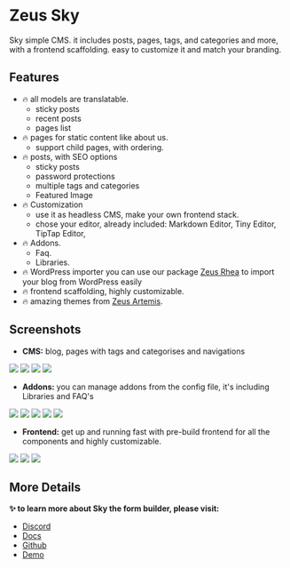 # Zeus Sky

Sky simple CMS. it includes posts, pages, tags, and categories and more, with a frontend scaffolding. easy to customize it and match your branding.

## Features

- 🔥 all models are translatable.
    - sticky posts
    - recent posts
    - pages list
- 🔥 pages for static content like about us.
    - support child pages, with ordering.
- 🔥 posts, with SEO options
    - sticky posts
    - password protections
    - multiple tags and categories
    - Featured Image
- 🔥 Customization
    - use it as headless CMS, make your own frontend stack.
    - chose your editor, already included: Markdown Editor, Tiny Editor, TipTap Editor,
- 🔥 Addons.
    - Faq.
    - Libraries.
- 🔥 WordPress importer
      you can use our package [Zeus Rhea](https://larazeus.com/rhea) to import your blog from WordPress easily
- 🔥 frontend scaffolding, highly customizable.
- 🔥 amazing themes from [Zeus Artemis](https://larazeus.com/artemis).

## Screenshots

* **CMS:** blog, pages with tags and categorises and navigations

![](https://larazeus.com/images/screenshots/sky/admin-1.png)
![](https://larazeus.com/images/screenshots/sky/admin-2.png)
![](https://larazeus.com/images/screenshots/sky/admin-3.png)
![](https://larazeus.com/images/screenshots/sky/admin-4.png)

* **Addons:** you can manage addons from the config file, it's including Libraries and FAQ's

![](https://larazeus.com/images/screenshots/sky/admin-5.png)
![](https://larazeus.com/images/screenshots/sky/admin-6.png)
![](https://larazeus.com/images/screenshots/sky/admin-7.png)
![](https://larazeus.com/images/screenshots/sky/admin-8.png)
![](https://larazeus.com/images/screenshots/sky/admin-9.png)

* **Frontend:** get up and running fast with pre-build frontend for all the components and highly customizable.

![](https://larazeus.com/images/screenshots/sky/frontend-1.png)
![](https://larazeus.com/images/screenshots/sky/frontend-2.png)
![](https://larazeus.com/images/screenshots/sky/frontend-3.png)

## More Details
**✨ to learn more about Sky the form builder, please visit:**

- [Discord](https://discord.com/channels/883083792112300104/965924351289491496)
- [Docs](https://larazeus.com/docs/sky)
- [Github](https://github.com/lara-zeus/sky)
- [Demo](https://demo.larazeus.com)

